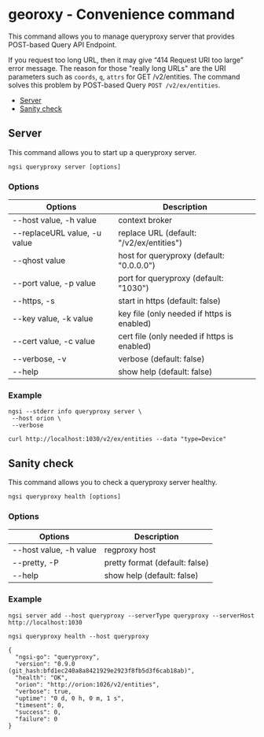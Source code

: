 # georoxy - Convenience command

This command allows you to manage queryproxy server that provides POST-based Query API Endpoint.

If you request too long URL, then it may give “414 Request URI too large” error message. The reason for those
"really long URLs" are the URI parameters such as `coords`, `q`, `attrs` for GET /v2/entities. The command
solves this problem by POST-based Query `POST /v2/ex/entities`.

-   [Server](#server)
-   [Sanity check](#sanity-check)

<a name="server"></a>

## Server

This command allows you to start up a queryproxy server.

```console
ngsi queryproxy server [options]
```

### Options

| Options                      | Description                                 |
| ---------------------------- | ------------------------------------------- |
| --host value, -h value       | context broker                              |
| --replaceURL value, -u value | replace URL (default: "/v2/ex/entities")    |
| --qhost value                | host for queryproxy (default: "0.0.0.0")    |
| --port value, -p value       | port for queryproxy (default: "1030")       |
| --https, -s                  | start in https (default: false)             |
| --key value, -k value        | key file (only needed if https is enabled)  |
| --cert value, -c value       | cert file (only needed if https is enabled) |
| --verbose, -v                | verbose (default: false)                    |
| --help                       | show help (default: false)                  |

### Example

```console
ngsi --stderr info queryproxy server \
 --host orion \
 --verbose
```

```
curl http://localhost:1030/v2/ex/entities --data "type=Device"
```

<a name="sanity-check"></a>

## Sanity check

This command allows you to check a queryproxy server healthy.

```console
ngsi queryproxy health [options]
```

### Options

| Options                | Description                    |
| ---------------------- | ------------------------------ |
| --host value, -h value | regproxy host                  |
| --pretty, -P           | pretty format (default: false) |
| --help                 | show help (default: false)     |


### Example

```
ngsi server add --host queryproxy --serverType queryproxy --serverHost http://localhost:1030
```

```
ngsi queryproxy health --host queryproxy
```

```
{
  "ngsi-go": "queryproxy",
  "version": "0.9.0 (git_hash:bfd1ec240a8a8421929e2923f8fb5d3f6cab18ab)",
  "health": "OK",
  "orion": "http://orion:1026/v2/entities",
  "verbose": true,
  "uptime": "0 d, 0 h, 0 m, 1 s",
  "timesent": 0,
  "success": 0,
  "failure": 0
}
```
